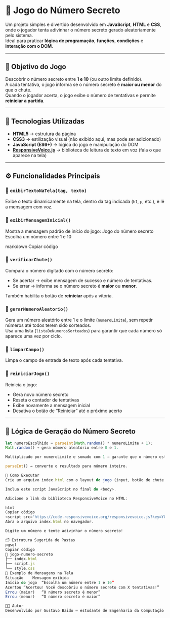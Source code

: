 # 🎯 Jogo do Número Secreto

Um projeto simples e divertido desenvolvido em **JavaScript**, **HTML** e **CSS**, onde o jogador tenta adivinhar o número secreto gerado aleatoriamente pelo sistema.  
Ideal para praticar **lógica de programação**, **funções**, **condições** e **interação com o DOM**.

---

## 🧠 Objetivo do Jogo

Descobrir o número secreto entre **1 e 10** (ou outro limite definido).  
A cada tentativa, o jogo informa se o número secreto é **maior ou menor** do que o chute.  
Quando o jogador acerta, o jogo exibe o número de tentativas e permite **reiniciar a partida**.

---

## 🧩 Tecnologias Utilizadas

- **HTML5** → estrutura da página  
- **CSS3** → estilização visual (não exibido aqui, mas pode ser adicionado)  
- **JavaScript (ES6+)** → lógica do jogo e manipulação do DOM  
- **[ResponsiveVoice.js](https://responsivevoice.org/)** → biblioteca de leitura de texto em voz (fala o que aparece na tela)

---

## ⚙️ Funcionalidades Principais

### 🔹 `exibirTextoNaTela(tag, texto)`
Exibe o texto dinamicamente na tela, dentro da tag indicada (`h1`, `p`, etc.), e lê a mensagem com voz.

### 🔹 `exibirMensagemInicial()`
Mostra a mensagem padrão de início do jogo:
Jogo do número secreto
Escolha um número entre 1 e 10

markdown
Copiar código

### 🔹 `verificarChute()`
Compara o número digitado com o número secreto:
- Se acertar → exibe mensagem de sucesso e número de tentativas.  
- Se errar → informa se o número secreto é **maior** ou **menor**.

Também habilita o botão de **reiniciar** após a vitória.

### 🔹 `gerarNumeroAleatorio()`
Gera um número aleatório entre 1 e o limite (`numeroLimite`), sem repetir números até todos terem sido sorteados.  
Usa uma lista (`listaDeNumerosSorteados`) para garantir que cada número só aparece uma vez por ciclo.

### 🔹 `limparCampo()`
Limpa o campo de entrada de texto após cada tentativa.

### 🔹 `reiniciarJogo()`
Reinicia o jogo:
- Gera novo número secreto  
- Reseta o contador de tentativas  
- Exibe novamente a mensagem inicial  
- Desativa o botão de “Reiniciar” até o próximo acerto

---

## 🧮 Lógica de Geração do Número Secreto

```javascript
let numeroEscolhido = parseInt(Math.random() * numeroLimite + 1);
Math.random() → gera número aleatório entre 0 e 1.

Multiplicado por numeroLimite e somado com 1 → garante que o número esteja entre 1 e o limite (inclusive).

parseInt() → converte o resultado para número inteiro.

🚀 Como Executar
Crie um arquivo index.html com o layout do jogo (input, botão de chute e botão de reiniciar).

Inclua este script JavaScript no final do <body>.

Adicione o link da biblioteca ResponsiveVoice no HTML:

html
Copiar código
<script src="https://code.responsivevoice.org/responsivevoice.js?key=YOUR_KEY"></script>
Abra o arquivo index.html no navegador.

Digite um número e tente adivinhar o número secreto!

🗂️ Estrutura Sugerida de Pastas
pgsql
Copiar código
📁 jogo-numero-secreto
├── index.html
├── script.js
└── style.css
💬 Exemplo de Mensagens na Tela
Situação	Mensagem exibida
Início do jogo	“Escolha um número entre 1 e 10”
Acertou	“Acertou! Você descobriu o número secreto com X tentativas!”
Errou (maior)	“O número secreto é menor”
Errou (menor)	“O número secreto é maior”

🧑‍💻 Autor
Desenvolvido por Gustavo Baido — estudante de Engenharia da Computação e analista de dados, explorando o mundo da programação com projetos práticos e divertidos.
